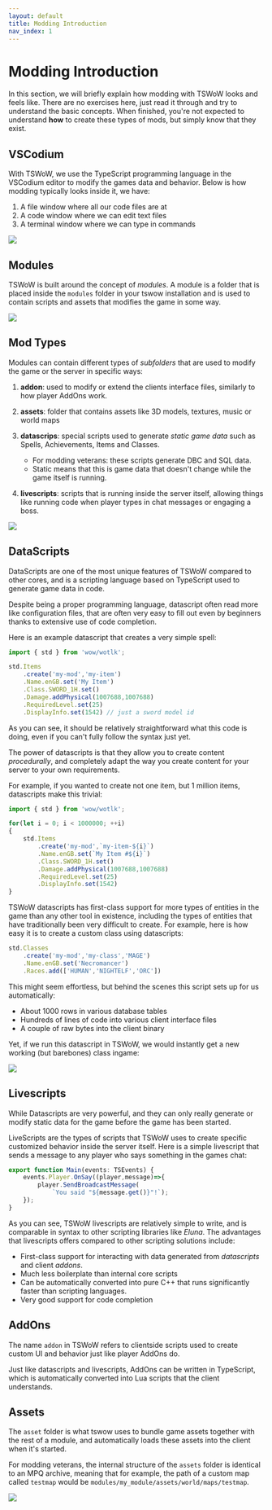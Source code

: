 ```yaml
---
layout: default
title: Modding Introduction
nav_index: 1
---
```


# Modding Introduction

In this section, we will briefly explain how modding with TSWoW looks and feels like. There are no exercises here, just read it through and try to understand the basic concepts. When finished, you're not expected to understand **how** to create these types of mods, but simply know that they exist.

## VSCodium

With TSWoW, we use the TypeScript programming language in the VSCodium editor to modify the games data and behavior. Below is how modding typically looks inside it, we have:

1. A file window where all our code files are at
2. A code window where we can edit text files
3. A terminal window where we can type in commands

<img class="mi ili" src="https://i.imgur.com/28TQrpa.png">

## Modules

TSWoW is built around the concept of _modules_. A module is a folder that is placed inside the `modules` folder in your tswow installation and is used to contain scripts and assets that modifies the game in some way.

<img class="mi ili" src="https://i.imgur.com/eianlcc.png">

## Mod Types

Modules can contain different types of _subfolders_ that are used to modify the game or the server in specific ways:

1. **addon**: used to modify or extend the clients interface files, similarly to how player AddOns work.

2. **assets**: folder that contains assets like 3D models, textures, music or world maps

3. **datascrips**: special scripts used to generate _static game data_ such as Spells, Achievements, Items and Classes.
    - For modding veterans: these scripts generate DBC and SQL data.
    - Static means that this is game data that doesn't change while the game itself is running.

4. **livescripts**: scripts that is running inside the server itself, allowing things like running code when player types in chat messages or engaging a boss.

<img class="mi ili" src="https://i.imgur.com/PZAijnG.png">

## DataScripts

DataScripts are one of the most unique features of TSWoW compared to other cores, and is a scripting language based on TypeScript used to generate game data in code.

Despite being a proper programming language, datascript often read more like configuration files, that are often very easy to fill out even by beginners thanks to extensive use of code completion.

Here is an example datascript that creates a very simple spell:

```ts
import { std } from 'wow/wotlk';

std.Items
    .create('my-mod','my-item')
    .Name.enGB.set('My Item')
    .Class.SWORD_1H.set()
    .Damage.addPhysical(1007688,1007688)
    .RequiredLevel.set(25)
    .DisplayInfo.set(1542) // just a sword model id
```

As you can see, it should be relatively straightforward what this code is doing, even if you can't fully follow the syntax just yet.

The power of datascripts is that they allow you to create content _procedurally_, and completely adapt the way you create content for your server to your own requirements.

For example, if you wanted to create not one item, but 1 million items, datascripts make this trivial:

```ts
import { std } from 'wow/wotlk';

for(let i = 0; i < 1000000; ++i)
{
    std.Items
        .create('my-mod',`my-item-${i}`)
        .Name.enGB.set(`My Item #${i}`)
        .Class.SWORD_1H.set()
        .Damage.addPhysical(1007688,1007688)
        .RequiredLevel.set(25)
        .DisplayInfo.set(1542)
}
```

TSWoW datascripts has first-class support for more types of entities in the game than any other tool in existence, including the types of entities that have traditionally been very difficult to create. For example, here is how easy it is to create a custom class using datascripts:

```ts
std.Classes
    .create('my-mod','my-class','MAGE')
    .Name.enGB.set('Necromancer')
    .Races.add(['HUMAN','NIGHTELF','ORC'])
```

This might seem effortless, but behind the scenes this script sets up for us automatically:

- About 1000 rows in various database tables
- Hundreds of lines of code into various client interface files
- A couple of raw bytes into the client binary

Yet, if we run this datascript in TSWoW, we would instantly get a new working (but barebones) class ingame:

<img class = "mi ili" src="https://i.imgur.com/ON9RlmE.png">

## Livescripts

While Datascripts are very powerful, and they can only really generate or modify static data for the game before the game has been started.

LiveScripts are the types of scripts that TSWoW uses to create specific customized behavior inside the server itself. Here is a simple livescript that sends a message to any player who says something in the games chat:

```ts
export function Main(events: TSEvents) {
    events.Player.OnSay((player,message)=>{
        player.SendBroadcastMessage(
            `You said "${message.get()}"!`);
    });
}
```

As you can see, TSWoW livescripts are relatively simple to write, and is comparable in syntax to other scripting libraries like _Eluna_. The advantages that livescripts offers compared to other scripting solutions include:

- First-class support for interacting with data generated from _datascripts_ and client _addons_.
- Much less boilerplate than internal core scripts
- Can be automatically converted into pure C++ that runs significantly faster than scripting languages.
- Very good support for code completion

## AddOns

The name `addon` in TSWoW refers to clientside scripts used to create custom UI and behavior just like player AddOns do.

Just like datascripts and livescripts, AddOns can be written in TypeScript, which is automatically converted into Lua scripts that the client understands.

## Assets

The `asset` folder is what tswow uses to bundle game assets together with the rest of a module, and automatically loads these assets into the client when it's started.

For modding veterans, the internal structure of the `assets` folder is identical to an MPQ archive, meaning that for example, the path of a custom map called `testmap` would be `modules/my_module/assets/world/maps/testmap`.

<img class="mi ili" src="https://i.imgur.com/QLXo5Qk.png">